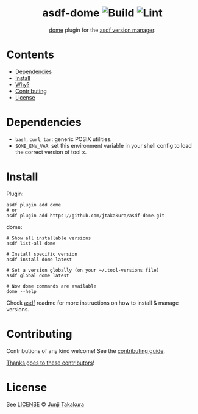 <div align="center">

# asdf-dome ![Build](https://github.com/jtakakura/asdf-dome/workflows/Build/badge.svg) ![Lint](https://github.com/jtakakura/asdf-dome/workflows/Lint/badge.svg)

[dome](https://domeengine.com) plugin for the [asdf version manager](https://asdf-vm.com).

</div>

# Contents

- [Dependencies](#dependencies)
- [Install](#install)
- [Why?](#why)
- [Contributing](#contributing)
- [License](#license)

# Dependencies

- `bash`, `curl`, `tar`: generic POSIX utilities.
- `SOME_ENV_VAR`: set this environment variable in your shell config to load the correct version of tool x.

# Install

Plugin:

```shell
asdf plugin add dome
# or
asdf plugin add https://github.com/jtakakura/asdf-dome.git
```

dome:

```shell
# Show all installable versions
asdf list-all dome

# Install specific version
asdf install dome latest

# Set a version globally (on your ~/.tool-versions file)
asdf global dome latest

# Now dome commands are available
dome --help
```

Check [asdf](https://github.com/asdf-vm/asdf) readme for more instructions on how to
install & manage versions.

# Contributing

Contributions of any kind welcome! See the [contributing guide](contributing.md).

[Thanks goes to these contributors](https://github.com/jtakakura/asdf-dome/graphs/contributors)!

# License

See [LICENSE](LICENSE) © [Junji Takakura](https://github.com/jtakakura/)
